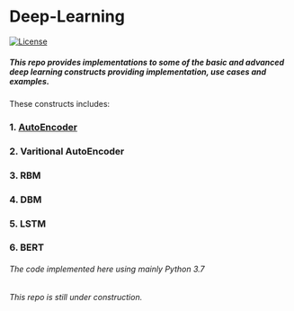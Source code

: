 # Deep-Learning
[![License](https://img.shields.io/badge/License-Apache%202.0-blue.svg)](https://opensource.org/licenses/Apache-2.0)
##### This repo provides implementations to some of the basic and advanced deep learning constructs providing implementation, use cases and examples. 
These constructs includes:
### 1. [AutoEncoder](./AutoEncoders)
### 2. Varitional AutoEncoder
### 3. RBM
### 4. DBM
### 5. LSTM
### 6. BERT 

###### The code implemented here using mainly Python 3.7 
###### This repo is still under construction.
